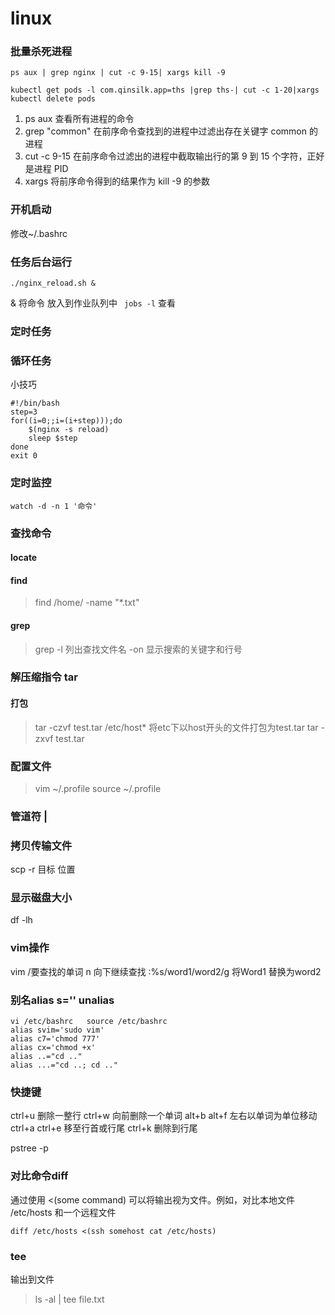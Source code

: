 # linux
### 批量杀死进程
```
ps aux | grep nginx | cut -c 9-15| xargs kill -9

kubectl get pods -l com.qinsilk.app=ths |grep ths-| cut -c 1-20|xargs kubectl delete pods
```
1. ps aux 查看所有进程的命令
2. grep "common" 在前序命令查找到的进程中过滤出存在关键字 common 的进程
3. cut -c 9-15 在前序命令过滤出的进程中截取输出行的第 9 到 15 个字符，正好是进程 PID
4. xargs 将前序命令得到的结果作为 kill -9 的参数

### 开机启动
修改~/.bashrc


### 任务后台运行
```
./nginx_reload.sh &
```
& 将命令 放入到作业队列中 ` jobs -l` 查看

### 定时任务

### 循环任务
小技巧
```
#!/bin/bash
step=3
for((i=0;;i=(i+step)));do
    $(nginx -s reload)
    sleep $step
done
exit 0
```
### 定时监控

```
watch -d -n 1 '命令'
```

### 查找命令

#### locate
#### find
> find /home/ -name "*.txt"
#### grep
> grep -l  列出查找文件名  -on  显示搜索的关键字和行号 

### 解压缩指令 tar
#### 打包
> tar -czvf test.tar /etc/host*      将etc下以host开头的文件打包为test.tar
> tar -zxvf test.tar
### 配置文件
> vim ~/.profile
> source ~/.profile
### 管道符 |

### 拷贝传输文件
scp -r  目标  位置

### 显示磁盘大小
df -lh 

### vim操作
vim /要查找的单词   n 向下继续查找
:%s/word1/word2/g   将Word1 替换为word2

### 别名alias  s=''  unalias
```
vi /etc/bashrc   source /etc/bashrc
alias svim='sudo vim'
alias c7='chmod 777'
alias cx='chmod +x'
alias ..="cd .."
alias ...="cd ..; cd .."
```

### 快捷键
ctrl+u   删除一整行
ctrl+w 向前删除一个单词
alt+b alt+f  左右以单词为单位移动
ctrl+a ctrl+e  移至行首或行尾
ctrl+k  删除到行尾

pstree -p

### 对比命令diff
通过使用 <(some command) 可以将输出视为文件。例如，对比本地文件 /etc/hosts 和一个远程文件
```
diff /etc/hosts <(ssh somehost cat /etc/hosts)
```

### tee
输出到文件
> ls -al | tee file.txt